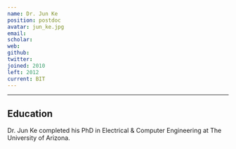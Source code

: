 ```yaml
---
name: Dr. Jun Ke
position: postdoc
avatar: jun_ke.jpg
email: 
scholar: 
web: 
github: 
twitter: 
joined: 2010
left: 2012
current: BIT
---
```



<hr>

## Education
Dr. Jun Ke completed his PhD in Electrical & Computer Engineering at The University of Arizona.
